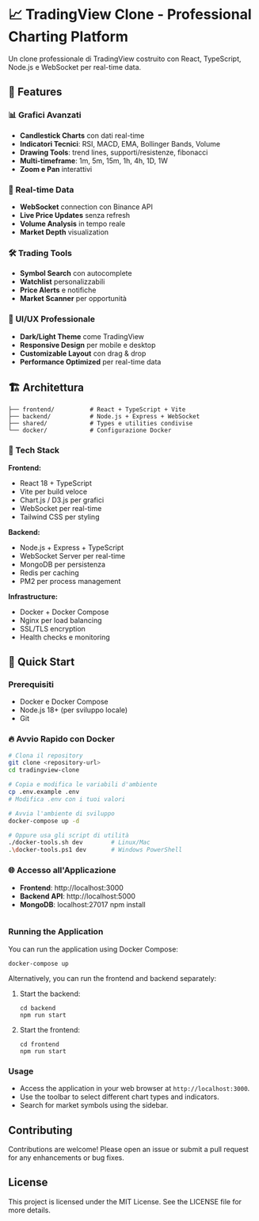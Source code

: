 # 📈 TradingView Clone - Professional Charting Platform

Un clone professionale di TradingView costruito con React, TypeScript, Node.js e WebSocket per real-time data.

## 🚀 Features

### 📊 Grafici Avanzati
- **Candlestick Charts** con dati real-time
- **Indicatori Tecnici**: RSI, MACD, EMA, Bollinger Bands, Volume
- **Drawing Tools**: trend lines, supporti/resistenze, fibonacci
- **Multi-timeframe**: 1m, 5m, 15m, 1h, 4h, 1D, 1W
- **Zoom e Pan** interattivi

### 📡 Real-time Data
- **WebSocket** connection con Binance API
- **Live Price Updates** senza refresh
- **Volume Analysis** in tempo reale
- **Market Depth** visualization

### 🛠️ Trading Tools
- **Symbol Search** con autocomplete
- **Watchlist** personalizzabili  
- **Price Alerts** e notifiche
- **Market Scanner** per opportunità

### 🎨 UI/UX Professionale
- **Dark/Light Theme** come TradingView
- **Responsive Design** per mobile e desktop
- **Customizable Layout** con drag & drop
- **Performance Optimized** per real-time data

## 🏗️ Architettura

```
├── frontend/          # React + TypeScript + Vite
├── backend/           # Node.js + Express + WebSocket  
├── shared/            # Types e utilities condivise
└── docker/            # Configurazione Docker
```

### 🎯 Tech Stack

**Frontend:**
- React 18 + TypeScript
- Vite per build veloce
- Chart.js / D3.js per grafici
- WebSocket per real-time
- Tailwind CSS per styling

**Backend:**
- Node.js + Express + TypeScript
- WebSocket Server per real-time
- MongoDB per persistenza
- Redis per caching
- PM2 per process management

**Infrastructure:**
- Docker + Docker Compose
- Nginx per load balancing
- SSL/TLS encryption
- Health checks e monitoring

## 🚀 Quick Start

### Prerequisiti
- Docker e Docker Compose
- Node.js 18+ (per sviluppo locale)
- Git

### 🔥 Avvio Rapido con Docker

```bash
# Clona il repository
git clone <repository-url>
cd tradingview-clone

# Copia e modifica le variabili d'ambiente  
cp .env.example .env
# Modifica .env con i tuoi valori

# Avvia l'ambiente di sviluppo
docker-compose up -d

# Oppure usa gli script di utilità
./docker-tools.sh dev        # Linux/Mac
.\docker-tools.ps1 dev       # Windows PowerShell
```

### 🌐 Accesso all'Applicazione

- **Frontend**: http://localhost:3000
- **Backend API**: http://localhost:5000
- **MongoDB**: localhost:27017
   npm install
   ```

### Running the Application

You can run the application using Docker Compose:

```
docker-compose up
```

Alternatively, you can run the frontend and backend separately:

1. Start the backend:
   ```
   cd backend
   npm run start
   ```

2. Start the frontend:
   ```
   cd frontend
   npm run start
   ```

### Usage

- Access the application in your web browser at `http://localhost:3000`.
- Use the toolbar to select different chart types and indicators.
- Search for market symbols using the sidebar.

## Contributing

Contributions are welcome! Please open an issue or submit a pull request for any enhancements or bug fixes.

## License

This project is licensed under the MIT License. See the LICENSE file for more details.